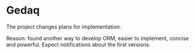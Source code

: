 # Gedaq

The project changes plans for implementation.

Reason: found another way to develop ORM, easier to implement, concise and powerful.
Expect notifications about the first versions.

